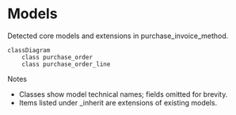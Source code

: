 # Models

Detected core models and extensions in purchase_invoice_method.

```mermaid
classDiagram
    class purchase_order
    class purchase_order_line
```

Notes
- Classes show model technical names; fields omitted for brevity.
- Items listed under _inherit are extensions of existing models.
